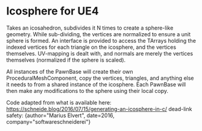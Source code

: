 # Icosphere for UE4
Takes an icosahedron, subdivides it N times to create a sphere-like geometry. While sub-dividing, the vertices are normalized to ensure a unit sphere is formed. An interface is provided to access the TArrays holding the indexed vertices for each triangle on the icosphere, and the vertices themselves. UV-mapping is dealt with, and normals are merely the vertices themselves (normalized if the sphere is scaled).

All instances of the PawnBase will create their own ProceduralMeshComponent, copy the vertices, triangles, and anything else it needs to from a shared instance of the icosphere. Each PawnBase will then make any modifications to the sphere using their local copy.

Code adapted from what is available here: https://schneide.blog/2016/07/15/generating-an-icosphere-in-c/
dead-link safety: {author="Marius Elvert", date=2016, company="softwareschneiderei"}
